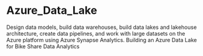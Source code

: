# Azure_Data_Lake
Design data models, build data warehouses, build data lakes and lakehouse architecture, create data pipelines, and work with large datasets on the Azure platform using Azure Synapse Analytics.  Building an Azure Data Lake for Bike Share Data Analytics
